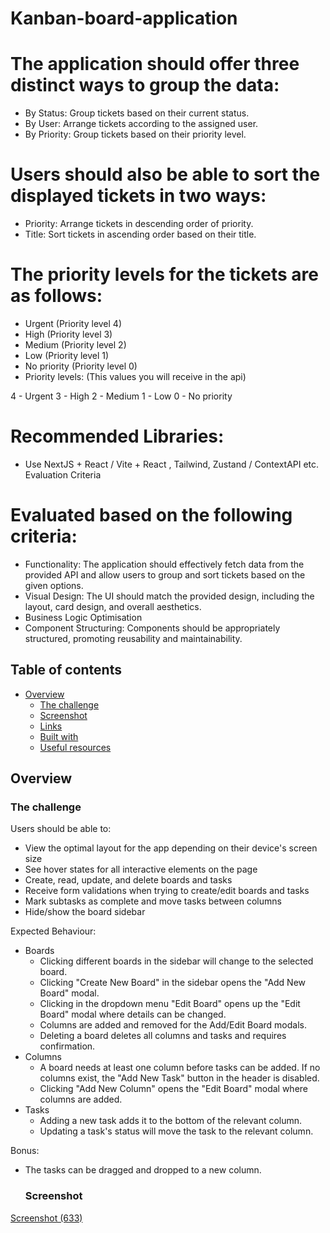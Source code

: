 # Kanban-board-application

# The application should offer three distinct ways to group the data:
- By Status: Group tickets based on their current status.
- By User: Arrange tickets according to the assigned user.
- By Priority: Group tickets based on their priority level.
# Users should also be able to sort the displayed tickets in two ways:
- Priority: Arrange tickets in descending order of priority.
- Title: Sort tickets in ascending order based on their title.

# The priority levels for the tickets are as follows:
- Urgent (Priority level 4)
- High (Priority level 3)
- Medium (Priority level 2)
- Low (Priority level 1)
- No priority (Priority level 0)
- Priority levels: (This values you will receive in the api)
  
4 - Urgent
3 - High
2 - Medium
1 - Low
0 - No priority


# Recommended Libraries:
* Use NextJS + React / Vite + React , Tailwind, Zustand / ContextAPI etc.
Evaluation Criteria
# Evaluated based on the following criteria:
- Functionality: The application should effectively fetch data from the provided API and allow users to group and sort tickets based on the given options.
- Visual Design: The UI should match the provided design, including the layout, card design, and overall aesthetics.
- Business Logic Optimisation
- Component Structuring: Components should be appropriately structured, promoting reusability and maintainability.

## Table of contents

- [Overview](#overview)
  - [The challenge](#the-challenge)
  - [Screenshot](#screenshot)
  - [Links](#links)
  - [Built with](#built-with)
  - [Useful resources](#useful-resources)


## Overview

### The challenge

Users should be able to:

- View the optimal layout for the app depending on their device's screen size
- See hover states for all interactive elements on the page
- Create, read, update, and delete boards and tasks
- Receive form validations when trying to create/edit boards and tasks
- Mark subtasks as complete and move tasks between columns
- Hide/show the board sidebar

Expected Behaviour:

- Boards
  - Clicking different boards in the sidebar will change to the selected board.
  - Clicking "Create New Board" in the sidebar opens the "Add New Board" modal.
  - Clicking in the dropdown menu "Edit Board" opens up the "Edit Board" modal where details can be changed.
  - Columns are added and removed for the Add/Edit Board modals.
  - Deleting a board deletes all columns and tasks and requires confirmation.
- Columns
  - A board needs at least one column before tasks can be added. If no columns exist, the "Add New Task" button in the header is disabled.
  - Clicking "Add New Column" opens the "Edit Board" modal where columns are added.
- Tasks
  - Adding a new task adds it to the bottom of the relevant column.
  - Updating a task's status will move the task to the relevant column.

Bonus:

- The tasks can be dragged and dropped to a new column.

  ### Screenshot

[Screenshot (633)](https://github.com/swarnavopramanik/Kanban-application/assets/105142693/68e1c73d-3d29-4779-9fa0-13b8ad6cb07f)


